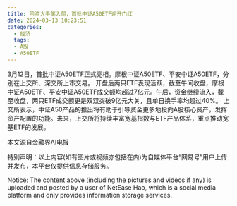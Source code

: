 ```yaml
---
title: 险资大手笔入局，首批中证A50ETF迎开门红
date: 2024-03-13 10:23:51
categories:
  - 经济
  tags:
  - A股
  - A50ETF
---
```

3月12日，首批中证A50ETF正式亮相。摩根中证A50ETF、平安中证A50ETF，分别在上交所、深交所上市交易。 开盘后两只ETF表现活跃，截至午间收盘，摩根中证A50ETF、平安中证A50ETF成交额均超过7亿元。午后，资金继续流入，截至收盘，两只ETF成交额更是双双突破9亿元大关，且单日换手率均超过40%。 上交所表示，中证A50产品的推出将有助于引导资金更多地投向A股核心资产，发挥资产配置的功能。未来，上交所将持续丰富宽基指数与ETF产品体系，重点推动宽基ETF的发展。

本文源自金融界AI电报

特别声明：以上内容(如有图片或视频亦包括在内)为自媒体平台“网易号”用户上传并发布，本平台仅提供信息存储服务。

Notice: The content above (including the pictures and videos if any) is uploaded and posted by a user of NetEase Hao, which is a social media platform and only provides information storage services.